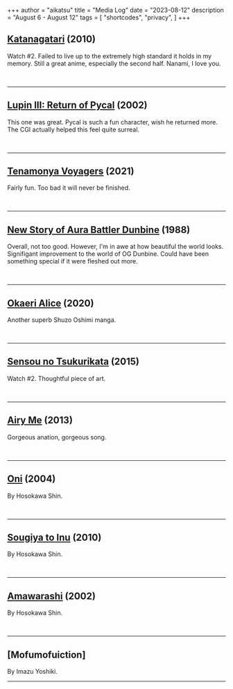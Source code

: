 +++
author = "aikatsu"
title = "Media Log"
date = "2023-08-12"
description = "August 6 - August 12"
tags = [
    "shortcodes",
    "privacy",
]
+++

## [Katanagatari](https://anidb.net/anime/6613) (2010)

Watch #2. Failed to live  up to the extremely high standard it holds in my memory. Still a great anime, especially the second half. Nanami, I love you.

<br>

---

## [Lupin III: Return of Pycal](https://anidb.net/anime/803) (2002)

This one was great. Pycal is such a fun character, wish he returned more. The CGI actually helped this feel quite surreal.

<br>

---

## [Tenamonya Voyagers](https://anidb.net/anime/476) (2021)

Fairly fun. Too bad it will never be finished.

<br>

---

## [New Story of Aura Battler Dunbine](https://anidb.net/anime/2468) (1988)

Overall, not too good. However, I'm in awe at how beautiful the world looks. Signifigant improvement to the world of OG Dunbine. Could have been something special if it were fleshed out more.

<br>

---

## [Okaeri Alice](https://www.mangaupdates.com/series/jah5fda/okaeri-alice) (2020)

Another superb Shuzo Oshimi manga.

<br>

---

## [Sensou no Tsukurikata](https://anidb.net/anime/11936) (2015)

Watch #2. Thoughtful piece of art.

<br>

---

## [Airy Me](https://anidb.net/anime/10141) (2013)

Gorgeous anation, gorgeous song.

<br>

---

## [Oni](https://vimeo.com/170722154) (2004)

By Hosokawa Shin.

<br>

---

## [Sougiya to Inu](https://vimeo.com/292594750) (2010)

By Hosokawa Shin.

<br>

---

## [Amawarashi](https://www.youtube.com/watch?v=0EXf4VRQdaE) (2002)

By Hosokawa Shin.

<br>

---

## [Mofumofuiction]

By Imazu Yoshiki.

---

<br>





